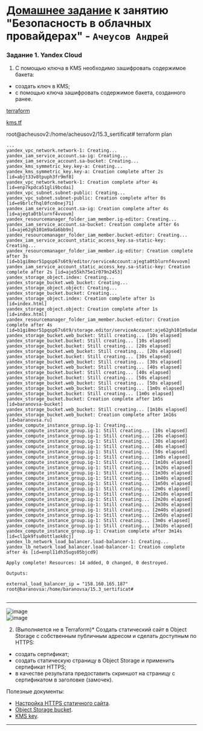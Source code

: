 # [Домашнее задание](https://github.com/netology-code/clopro-homeworks/blob/main/15.3.md) к занятию  "Безопасность в облачных провайдерах" - `Ачеусов Андрей`

### Задание 1. Yandex Cloud   

1. С помощью ключа в KMS необходимо зашифровать содержимое бакета:

 - создать ключ в KMS;
 - с помощью ключа зашифровать содержимое бакета, созданного ранее.

[terraform]()

[kms.tf]()

root@acheusov2:/home/acheusov2/15.3_sertificat# terraform plan

```
...
yandex_vpc_network.network-1: Creating...
yandex_iam_service_account.sa-ig: Creating...
yandex_iam_service_account.sa-bucket: Creating...
yandex_kms_symmetric_key.key-a: Creating...
yandex_kms_symmetric_key.key-a: Creation complete after 2s [id=abjt33v8tpuph3fr9mf8]
yandex_vpc_network.network-1: Creation complete after 4s [id=enp7kpdca51gli9bcdai]
yandex_vpc_subnet.subnet-public: Creating...
yandex_vpc_subnet.subnet-public: Creation complete after 0s [id=e9brlcfhql0fcn0nej71]
yandex_iam_service_account.sa-ig: Creation complete after 4s [id=ajegta0tblurnf4vvovm]
yandex_resourcemanager_folder_iam_member.ig-editor: Creating...
yandex_iam_service_account.sa-bucket: Creation complete after 6s [id=aje62gh101m9ada6bb9n]
yandex_resourcemanager_folder_iam_member.bucket-editor: Creating...
yandex_iam_service_account_static_access_key.sa-static-key: Creating...
yandex_resourcemanager_folder_iam_member.ig-editor: Creation complete after 3s [id=b1gi8mor51pqsp67s6t9/editor/serviceAccount:ajegta0tblurnf4vvovm]
yandex_iam_service_account_static_access_key.sa-static-key: Creation complete after 2s [id=aje55kh75e1r079n2453]
yandex_storage_object.index: Creating...
yandex_storage_bucket.web_bucket: Creating...
yandex_storage_object.object: Creating...
yandex_storage_bucket.bucket: Creating...
yandex_storage_object.index: Creation complete after 1s [id=index.html]
yandex_storage_object.object: Creation complete after 1s [id=index.html]
yandex_resourcemanager_folder_iam_member.bucket-editor: Creation complete after 4s [id=b1gi8mor51pqsp67s6t9/storage.editor/serviceAccount:aje62gh101m9ada6bb9n]
yandex_storage_bucket.web_bucket: Still creating... [10s elapsed]
yandex_storage_bucket.bucket: Still creating... [10s elapsed]
yandex_storage_bucket.bucket: Still creating... [20s elapsed]
yandex_storage_bucket.web_bucket: Still creating... [20s elapsed]
yandex_storage_bucket.bucket: Still creating... [30s elapsed]
yandex_storage_bucket.web_bucket: Still creating... [30s elapsed]
yandex_storage_bucket.web_bucket: Still creating... [40s elapsed]
yandex_storage_bucket.bucket: Still creating... [40s elapsed]
yandex_storage_bucket.bucket: Still creating... [50s elapsed]
yandex_storage_bucket.web_bucket: Still creating... [50s elapsed]
yandex_storage_bucket.web_bucket: Still creating... [1m0s elapsed]
yandex_storage_bucket.bucket: Still creating... [1m0s elapsed]
yandex_storage_bucket.bucket: Creation complete after 1m5s [id=baranovsa-bucket]
yandex_storage_bucket.web_bucket: Still creating... [1m10s elapsed]
yandex_storage_bucket.web_bucket: Creation complete after 1m16s [id=baranovsa.ru]
yandex_compute_instance_group.ig-1: Creating...
yandex_compute_instance_group.ig-1: Still creating... [10s elapsed]
yandex_compute_instance_group.ig-1: Still creating... [20s elapsed]
yandex_compute_instance_group.ig-1: Still creating... [30s elapsed]
yandex_compute_instance_group.ig-1: Still creating... [40s elapsed]
yandex_compute_instance_group.ig-1: Still creating... [50s elapsed]
yandex_compute_instance_group.ig-1: Still creating... [1m0s elapsed]
yandex_compute_instance_group.ig-1: Still creating... [1m10s elapsed]
yandex_compute_instance_group.ig-1: Still creating... [1m20s elapsed]
yandex_compute_instance_group.ig-1: Still creating... [1m30s elapsed]
yandex_compute_instance_group.ig-1: Still creating... [1m40s elapsed]
yandex_compute_instance_group.ig-1: Still creating... [1m50s elapsed]
yandex_compute_instance_group.ig-1: Still creating... [2m0s elapsed]
yandex_compute_instance_group.ig-1: Still creating... [2m10s elapsed]
yandex_compute_instance_group.ig-1: Still creating... [2m20s elapsed]
yandex_compute_instance_group.ig-1: Still creating... [2m30s elapsed]
yandex_compute_instance_group.ig-1: Still creating... [2m40s elapsed]
yandex_compute_instance_group.ig-1: Still creating... [2m50s elapsed]
yandex_compute_instance_group.ig-1: Still creating... [3m0s elapsed]
yandex_compute_instance_group.ig-1: Still creating... [3m10s elapsed]
yandex_compute_instance_group.ig-1: Creation complete after 3m14s [id=cl1pk9fsu0ottlaok8cj]
yandex_lb_network_load_balancer.load-balancer-1: Creating...
yandex_lb_network_load_balancer.load-balancer-1: Creation complete after 4s [id=enpl11dh35ugs05bjcd9]

Apply complete! Resources: 14 added, 0 changed, 0 destroyed.

Outputs:

external_load_balancer_ip = "158.160.165.187"
root@baranovsa:/home/baranovsa/15.3_sertificat# 


```


------

![image](https://github.com/user-attachments/assets/451d28b7-7136-452e-b929-b00425afa298)   
![image](https://github.com/user-attachments/assets/a2762e13-dc39-4e2e-b995-4f11690006db)   



2. (Выполняется не в Terraform)* Создать статический сайт в Object Storage c собственным публичным адресом и сделать доступным по HTTPS:

 - создать сертификат;
 - создать статическую страницу в Object Storage и применить сертификат HTTPS;
 - в качестве результата предоставить скриншот на страницу с сертификатом в заголовке (замочек).

Полезные документы:

- [Настройка HTTPS статичного сайта](https://cloud.yandex.ru/docs/storage/operations/hosting/certificate).
- [Object Storage bucket](https://registry.terraform.io/providers/yandex-cloud/yandex/latest/docs/resources/storage_bucket).
- [KMS key](https://registry.terraform.io/providers/yandex-cloud/yandex/latest/docs/resources/kms_symmetric_key).

--- 



